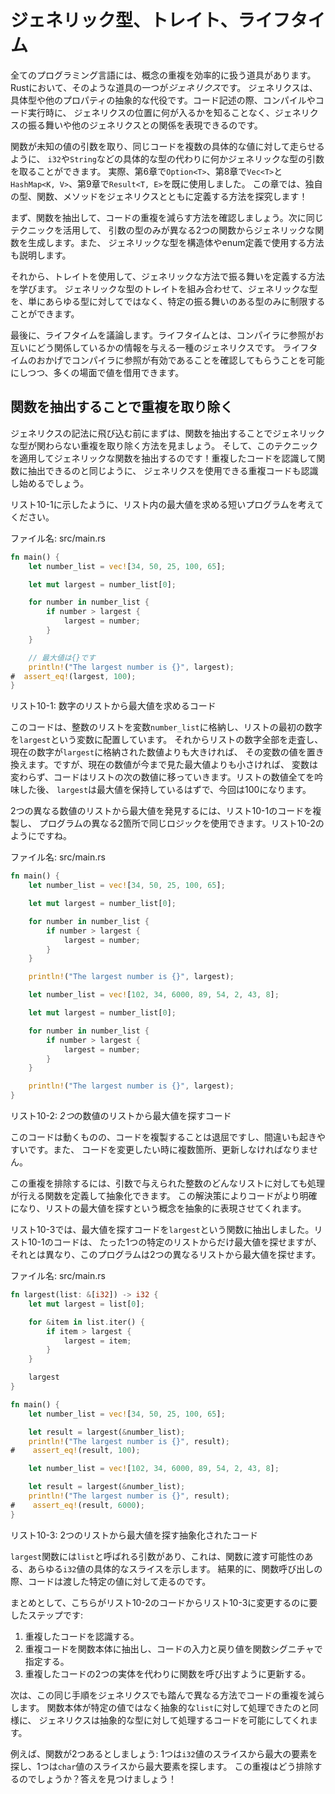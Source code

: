 <!-- # Generic Types, Traits, and Lifetimes -->

# ジェネリック型、トレイト、ライフタイム

<!-- Every programming language has tools for effectively handling the duplication -->
<!-- of concepts. In Rust, one such tool is *generics*. Generics are abstract -->
<!-- stand-ins for concrete types or other properties. When we’re writing code, we -->
<!-- can express the behavior of generics or how they relate to other generics -->
<!-- without knowing what will be in their place when compiling and running the code. -->

全てのプログラミング言語には、概念の重複を効率的に扱う道具があります。Rustにおいて、そのような道具の一つが*ジェネリクス*です。
ジェネリクスは、具体型や他のプロパティの抽象的な代役です。コード記述の際、コンパイルやコード実行時に、
ジェネリクスの位置に何が入るかを知ることなく、ジェネリクスの振る舞いや他のジェネリクスとの関係を表現できるのです。

<!-- Similar to the way a function takes parameters with unknown values to run the -->
<!-- same code on multiple concrete values, functions can take parameters of some -->
<!-- generic type instead of a concrete type, like `i32` or `String`. In fact, we’ve -->
<!-- already used generics in Chapter 6 with `Option<T>`, Chapter 8 with `Vec<T>` -->
<!-- and `HashMap<K, V>`, and Chapter 9 with `Result<T, E>`. In this chapter, you’ll -->
<!-- explore how to define your own types, functions, and methods with generics! -->

関数が未知の値の引数を取り、同じコードを複数の具体的な値に対して走らせるように、
`i32`や`String`などの具体的な型の代わりに何かジェネリックな型の引数を取ることができます。
実際、第6章で`Option<T>`、第8章で`Vec<T>`と`HashMap<K, V>`、第9章で`Result<T, E>`を既に使用しました。
この章では、独自の型、関数、メソッドをジェネリクスとともに定義する方法を探究します！

<!-- First, we’ll review how to extract a function to reduce code duplication. Next, -->
<!-- we’ll use the same technique to make a generic function from two functions that -->
<!-- differ only in the types of their parameters. We’ll also explain how to use -->
<!-- generic types in struct and enum definitions. -->

まず、関数を抽出して、コードの重複を減らす方法を確認しましょう。次に同じテクニックを活用して、
引数の型のみが異なる2つの関数からジェネリックな関数を生成します。また、
ジェネリックな型を構造体やenum定義で使用する方法も説明します。

<!-- Then you’ll learn how to use *traits* to define behavior in a generic way. You -->
<!-- can combine traits with generic types to constrain a generic type to only -->
<!-- those types that have a particular behavior, as opposed to just any type. -->

それから、トレイトを使用して、ジェネリックな方法で振る舞いを定義する方法を学びます。
ジェネリックな型のトレイトを組み合わせて、ジェネリックな型を、単にあらゆる型に対してではなく、特定の振る舞いのある型のみに制限することができます。

<!-- Finally, we’ll discuss *lifetimes*, a variety of generics that give the -->
<!-- compiler information about how references relate to each other. Lifetimes allow -->
<!-- us to borrow values in many situations while still enabling the compiler to -->
<!-- check that the references are valid. -->

最後に、ライフタイムを議論します。ライフタイムとは、コンパイラに参照がお互いにどう関係しているかの情報を与える一種のジェネリクスです。
ライフタイムのおかげでコンパイラに参照が有効であることを確認してもらうことを可能にしつつ、多くの場面で値を借用できます。

<!-- ## Removing Duplication by Extracting a Function -->

## 関数を抽出することで重複を取り除く

<!-- Before diving into generics syntax, let’s first look at how to remove -->
<!-- duplication that doesn’t involve generic types by extracting a function. Then -->
<!-- we’ll apply this technique to extract a generic function! In the same way that -->
<!-- you recognize duplicated code to extract into a function, you’ll start to -->
<!-- recognize duplicated code that can use generics. -->

ジェネリクスの記法に飛び込む前にまずは、関数を抽出することでジェネリックな型が関わらない重複を取り除く方法を見ましょう。
そして、このテクニックを適用してジェネリックな関数を抽出するのです！重複したコードを認識して関数に抽出できるのと同じように、
ジェネリクスを使用できる重複コードも認識し始めるでしょう。

<!-- Consider a short program that finds the largest number in a list, as shown in -->
<!-- Listing 10-1. -->

リスト10-1に示したように、リスト内の最大値を求める短いプログラムを考えてください。

<!-- <span class="filename">Filename: src/main.rs</span> -->

<span class="filename">ファイル名: src/main.rs</span>

```rust
fn main() {
    let number_list = vec![34, 50, 25, 100, 65];

    let mut largest = number_list[0];

    for number in number_list {
        if number > largest {
            largest = number;
        }
    }

    // 最大値は{}です
    println!("The largest number is {}", largest);
#  assert_eq!(largest, 100);
}
```

<!-- <span class="caption">Listing 10-1: Code to find the largest number in a list -->
<!-- of numbers</span> -->

<span class="caption">リスト10-1: 数字のリストから最大値を求めるコード</span>

<!-- This code stores a list of integers in the variable `number_list` and places -->
<!-- the first number in the list in a variable named `largest`. Then it iterates -->
<!-- through all the numbers in the list, and if the current number is greater than -->
<!-- the number stored in `largest`, it replaces the number in that variable. -->
<!-- However, if the current number is less than the largest number seen so far, the -->
<!-- variable doesn’t change, and the code moves on to the next number in the list. -->
<!-- After considering all the numbers in the list, `largest` should hold the -->
<!-- largest number, which in this case is 100. -->

このコードは、整数のリストを変数`number_list`に格納し、リストの最初の数字を`largest`という変数に配置しています。
それからリストの数字全部を走査し、現在の数字が`largest`に格納された数値よりも大きければ、
その変数の値を置き換えます。ですが、現在の数値が今まで見た最大値よりも小さければ、
変数は変わらず、コードはリストの次の数値に移っていきます。リストの数値全てを吟味した後、
`largest`は最大値を保持しているはずで、今回は100になります。

<!-- To find the largest number in two different lists of numbers, we can duplicate -->
<!-- the code in Listing 10-1 and use the same logic at two different places in the -->
<!-- program, as shown in Listing 10-2. -->

2つの異なる数値のリストから最大値を発見するには、リスト10-1のコードを複製し、
プログラムの異なる2箇所で同じロジックを使用できます。リスト10-2のようにですね。

<!-- <span class="filename">Filename: src/main.rs</span> -->

<span class="filename">ファイル名: src/main.rs</span>

```rust
fn main() {
    let number_list = vec![34, 50, 25, 100, 65];

    let mut largest = number_list[0];

    for number in number_list {
        if number > largest {
            largest = number;
        }
    }

    println!("The largest number is {}", largest);

    let number_list = vec![102, 34, 6000, 89, 54, 2, 43, 8];

    let mut largest = number_list[0];

    for number in number_list {
        if number > largest {
            largest = number;
        }
    }

    println!("The largest number is {}", largest);
}
```

<!-- <span class="caption">Listing 10-2: Code to find the largest number in *two* -->
<!-- lists of numbers</span> -->

<span class="caption">リスト10-2: *2つ*の数値のリストから最大値を探すコード</span>

<!-- Although this code works, duplicating code is tedious and error prone. We also -->
<!-- have to update the code in multiple places when we want to change it. -->

このコードは動くものの、コードを複製することは退屈ですし、間違いも起きやすいです。また、
コードを変更したい時に複数箇所、更新しなければなりません。

<!-- To eliminate this duplication, we can create an abstraction by defining a -->
<!-- function that operates on any list of integers given to it in a parameter. This -->
<!-- solution makes our code clearer and lets us express the concept of finding the -->
<!-- largest number in a list abstractly. -->

この重複を排除するには、引数で与えられた整数のどんなリストに対しても処理が行える関数を定義して抽象化できます。
この解決策によりコードがより明確になり、リストの最大値を探すという概念を抽象的に表現させてくれます。

<!-- In Listing 10-3, we extracted the code that finds the largest number into a -->
<!-- function named `largest`. Unlike the code in Listing 10-1, which can find the -->
<!-- largest number in only one particular list, this program can find the largest -->
<!-- number in two different lists. -->

リスト10-3では、最大値を探すコードを`largest`という関数に抽出しました。リスト10-1のコードは、
たった1つの特定のリストからだけ最大値を探せますが、それとは異なり、このプログラムは2つの異なるリストから最大値を探せます。

<!-- <span class="filename">Filename: src/main.rs</span> -->

<span class="filename">ファイル名: src/main.rs</span>

```rust
fn largest(list: &[i32]) -> i32 {
    let mut largest = list[0];

    for &item in list.iter() {
        if item > largest {
            largest = item;
        }
    }

    largest
}

fn main() {
    let number_list = vec![34, 50, 25, 100, 65];

    let result = largest(&number_list);
    println!("The largest number is {}", result);
#    assert_eq!(result, 100);

    let number_list = vec![102, 34, 6000, 89, 54, 2, 43, 8];

    let result = largest(&number_list);
    println!("The largest number is {}", result);
#    assert_eq!(result, 6000);
}
```

<!-- <span class="caption">Listing 10-3: Abstracted code to find the largest number -->
<!-- in two lists</span> -->

<span class="caption">リスト10-3: 2つのリストから最大値を探す抽象化されたコード</span>

<!-- The `largest` function has a parameter called `list`, which represents any -->
<!-- concrete slice of `i32` values that we might pass into the function. As a -->
<!-- result, when we call the function, the code runs on the specific values that we -->
<!-- pass in. -->

`largest`関数には`list`と呼ばれる引数があり、これは、関数に渡す可能性のある、あらゆる`i32`値の具体的なスライスを示します。
結果的に、関数呼び出しの際、コードは渡した特定の値に対して走るのです。

<!-- In sum, here are the steps we took to change the code from Listing 10-2 to -->
<!-- Listing 10-3: -->

まとめとして、こちらがリスト10-2のコードからリスト10-3に変更するのに要したステップです:

<!-- 1. Identify duplicate code. -->
<!-- 2. Extract the duplicate code into the body of the function and specify the -->
<!--    inputs and return values of that code in the function signature. -->
<!-- 3. Update the two instances of duplicated code to call the function instead. -->

1. 重複したコードを認識する。
2. 重複コードを関数本体に抽出し、コードの入力と戻り値を関数シグニチャで指定する。
3. 重複したコードの2つの実体を代わりに関数を呼び出すように更新する。

<!-- Next, we’ll use these same steps with generics to reduce code duplication in -->
<!-- different ways. In the same way that the function body can operate on an -->
<!-- abstract `list` instead of specific values, generics allow code to operate on -->
<!-- abstract types. -->

次は、この同じ手順をジェネリクスでも踏んで異なる方法でコードの重複を減らします。
関数本体が特定の値ではなく抽象的な`list`に対して処理できたのと同様に、
ジェネリクスは抽象的な型に対して処理するコードを可能にしてくれます。

<!-- For example, say we had two functions: one that finds the largest item in a -->
<!-- slice of `i32` values and one that finds the largest item in a slice of `char` -->
<!-- values. How would we eliminate that duplication? Let’s find out! -->

例えば、関数が2つあるとしましょう: 1つは`i32`値のスライスから最大の要素を探し、1つは`char`値のスライスから最大要素を探します。
この重複はどう排除するのでしょうか？答えを見つけましょう！
